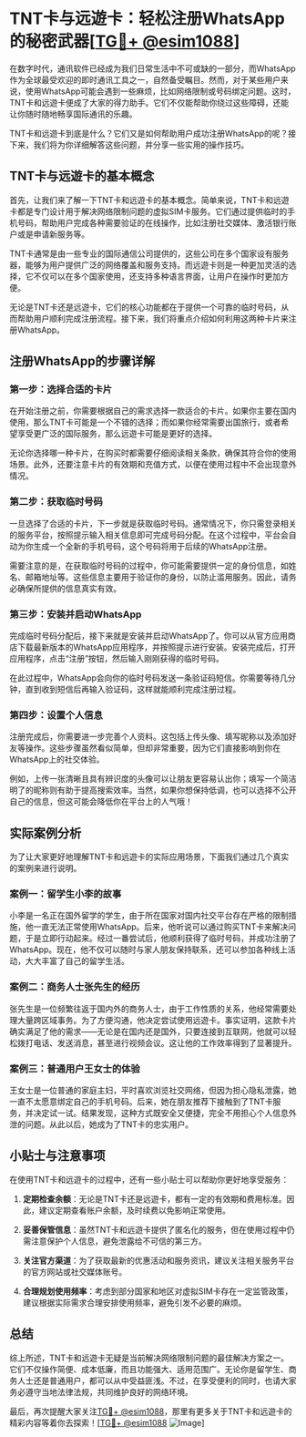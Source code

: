 # TNT卡与远遊卡：轻松注册WhatsApp的秘密武器[[TG💪+ @esim1088](https://t.me/s/esim1088)]

在数字时代，通讯软件已经成为我们日常生活中不可或缺的一部分，而WhatsApp作为全球最受欢迎的即时通讯工具之一，自然备受瞩目。然而，对于某些用户来说，使用WhatsApp可能会遇到一些麻烦，比如网络限制或号码绑定问题。这时，TNT卡和远遊卡便成了大家的得力助手。它们不仅能帮助你绕过这些障碍，还能让你随时随地畅享国际通讯的乐趣。

TNT卡和远遊卡到底是什么？它们又是如何帮助用户成功注册WhatsApp的呢？接下来，我们将为你详细解答这些问题，并分享一些实用的操作技巧。

## TNT卡与远遊卡的基本概念

首先，让我们来了解一下TNT卡和远遊卡的基本概念。简单来说，TNT卡和远遊卡都是专门设计用于解决网络限制问题的虚拟SIM卡服务。它们通过提供临时的手机号码，帮助用户完成各种需要验证的在线操作，比如注册社交媒体、激活银行账户或是申请新服务等。

TNT卡通常是由一些专业的国际通信公司提供的，这些公司在多个国家设有服务器，能够为用户提供广泛的网络覆盖和服务支持。而远遊卡则是一种更加灵活的选择，它不仅可以在多个国家使用，还支持多种语言界面，让用户在操作时更加方便。

无论是TNT卡还是远遊卡，它们的核心功能都在于提供一个可靠的临时号码，从而帮助用户顺利完成注册流程。接下来，我们将重点介绍如何利用这两种卡片来注册WhatsApp。

## 注册WhatsApp的步骤详解

### 第一步：选择合适的卡片

在开始注册之前，你需要根据自己的需求选择一款适合的卡片。如果你主要在国内使用，那么TNT卡可能是一个不错的选择；而如果你经常需要出国旅行，或者希望享受更广泛的国际服务，那么远遊卡可能是更好的选择。

无论你选择哪一种卡片，在购买时都需要仔细阅读相关条款，确保其符合你的使用场景。此外，还要注意卡片的有效期和充值方式，以便在使用过程中不会出现意外情况。

### 第二步：获取临时号码

一旦选择了合适的卡片，下一步就是获取临时号码。通常情况下，你只需登录相关的服务平台，按照提示输入相关信息即可完成号码分配。在这个过程中，平台会自动为你生成一个全新的手机号码，这个号码将用于后续的WhatsApp注册。

需要注意的是，在获取临时号码的过程中，你可能需要提供一定的身份信息，如姓名、邮箱地址等。这些信息主要用于验证你的身份，以防止滥用服务。因此，请务必确保所提供的信息真实有效。

### 第三步：安装并启动WhatsApp

完成临时号码分配后，接下来就是安装并启动WhatsApp了。你可以从官方应用商店下载最新版本的WhatsApp应用程序，并按照提示进行安装。安装完成后，打开应用程序，点击“注册”按钮，然后输入刚刚获得的临时号码。

在此过程中，WhatsApp会向你的临时号码发送一条验证码短信。你需要等待几分钟，直到收到短信后再输入验证码，这样就能顺利完成注册过程。

### 第四步：设置个人信息

注册完成后，你需要进一步完善个人资料。这包括上传头像、填写昵称以及添加好友等操作。这些步骤虽然看似简单，但却非常重要，因为它们直接影响到你在WhatsApp上的社交体验。

例如，上传一张清晰且具有辨识度的头像可以让朋友更容易认出你；填写一个简洁明了的昵称则有助于提高搜索效率。当然，如果你想保持低调，也可以选择不公开自己的信息，但这可能会降低你在平台上的人气哦！

## 实际案例分析

为了让大家更好地理解TNT卡和远遊卡的实际应用场景，下面我们通过几个真实的案例来进行说明。

### 案例一：留学生小李的故事

小李是一名正在国外留学的学生，由于所在国家对国内社交平台存在严格的限制措施，他一直无法正常使用WhatsApp。后来，他听说可以通过购买TNT卡来解决问题，于是立即行动起来。经过一番尝试后，他顺利获得了临时号码，并成功注册了WhatsApp。现在，他不仅可以随时与家人朋友保持联系，还可以参加各种线上活动，大大丰富了自己的留学生活。

### 案例二：商务人士张先生的经历

张先生是一位频繁往返于国内外的商务人士，由于工作性质的关系，他经常需要处理大量跨区域事务。为了方便沟通，他决定尝试使用远遊卡。事实证明，这款卡片确实满足了他的需求——无论是在国内还是国外，只要连接到互联网，他就可以轻松拨打电话、发送消息，甚至进行视频会议。这让他的工作效率得到了显著提升。

### 案例三：普通用户王女士的体验

王女士是一位普通的家庭主妇，平时喜欢浏览社交网络，但因为担心隐私泄露，她一直不太愿意绑定自己的手机号码。后来，她在朋友推荐下接触到了TNT卡服务，并决定试一试。结果发现，这种方式既安全又便捷，完全不用担心个人信息外泄的问题。从此以后，她成为了TNT卡的忠实用户。

## 小贴士与注意事项

在使用TNT卡和远遊卡的过程中，还有一些小贴士可以帮助你更好地享受服务：

1. **定期检查余额**：无论是TNT卡还是远遊卡，都有一定的有效期和费用标准。因此，建议定期查看账户余额，及时续费以免影响正常使用。
   
2. **妥善保管信息**：虽然TNT卡和远遊卡提供了匿名化的服务，但在使用过程中仍需注意保护个人信息，避免泄露给不可信的第三方。

3. **关注官方渠道**：为了获取最新的优惠活动和服务资讯，建议关注相关服务平台的官方网站或社交媒体账号。

4. **合理规划使用频率**：考虑到部分国家和地区对虚拟SIM卡存在一定监管政策，建议根据实际需求合理安排使用频率，避免引发不必要的麻烦。

## 总结

综上所述，TNT卡和远遊卡无疑是当前解决网络限制问题的最佳解决方案之一。它们不仅操作简便、成本低廉，而且功能强大、适用范围广。无论你是留学生、商务人士还是普通用户，都可以从中受益匪浅。不过，在享受便利的同时，也请大家务必遵守当地法律法规，共同维护良好的网络环境。

最后，再次提醒大家关注[TG💪+ @esim1088](https://t.me/s/esim1088)，那里有更多关于TNT卡和远遊卡的精彩内容等着你去探索！[[TG💪+ @esim1088](https://t.me/s/esim1088) ![Image](https://i.postimg.cc/4NQfJmqS/Snipaste-2025-05-13-00-14-12.png)]